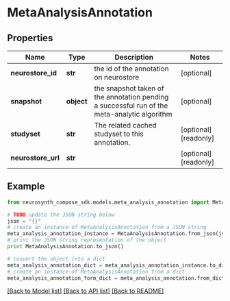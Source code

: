 # MetaAnalysisAnnotation


## Properties
Name | Type | Description | Notes
------------ | ------------- | ------------- | -------------
**neurostore_id** | **str** | the id of the annotation on neurostore | [optional] 
**snapshot** | **object** | the snapshot taken of the annotation pending a successful run of the meta-analytic algorithm | [optional] 
**studyset** | **str** | The related cached studyset to this annotation. | [optional] [readonly] 
**neurostore_url** | **str** |  | [optional] [readonly] 

## Example

```python
from neurosynth_compose_sdk.models.meta_analysis_annotation import MetaAnalysisAnnotation

# TODO update the JSON string below
json = "{}"
# create an instance of MetaAnalysisAnnotation from a JSON string
meta_analysis_annotation_instance = MetaAnalysisAnnotation.from_json(json)
# print the JSON string representation of the object
print MetaAnalysisAnnotation.to_json()

# convert the object into a dict
meta_analysis_annotation_dict = meta_analysis_annotation_instance.to_dict()
# create an instance of MetaAnalysisAnnotation from a dict
meta_analysis_annotation_form_dict = meta_analysis_annotation.from_dict(meta_analysis_annotation_dict)
```
[[Back to Model list]](../README.md#documentation-for-models) [[Back to API list]](../README.md#documentation-for-api-endpoints) [[Back to README]](../README.md)


